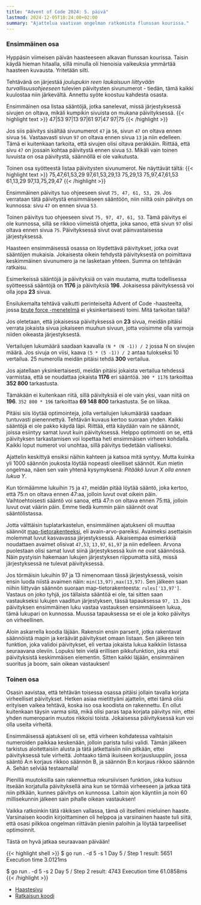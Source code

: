 ```yaml
---
title: "Advent of Code 2024: 5. päivä"
lastmod: 2024-12-05T10:24:00+02:00
summary: "Ajattelua vaativan ongelman ratkomista flunssan kourissa."
---
```

### Ensimmäinen osa
Hyppäsin viimeisen päivän haasteeseen alkavan flunssan kourissa. Taisin käydä hieman hitaalla, sillä minulla oli hienoisia vaikeuksia ymmärtää haasteen kuvausta. Yritetään silti.

Tehtävänä on järjestää *joulupukin reen laukaisuun liittyvään turvallisuusohjeeseen* tulevien päivitysten sivunumerot - tiedän, tämä kaikki kuulostaa niin järkevältä. Annettu syöte koostuu kahdesta osasta.

Ensimmäinen osa listaa sääntöjä, jotka sanelevat, missä järjestyksessä sivujen on oltava, mikäli kumpikin sivuista on mukana päivityksessä.
{{< highlight text >}}
47|53
97|13
97|61
97|47
97|75
{{< /highlight >}}

Jos siis päivitys sisältää sivunumerot `47` ja `56`, sivun `47` on oltava ennen sivua `56`. Vastaavasti sivun `97` on oltava ennen sivua `13` ja niin edelleen. Tämä ei kuitenkaan tarkoita, että sivujen olisi oltava peräkkäin. Riittää, että sivu `47` on jossain kohtaa päivitystä ennen sivua `53`. Mikäli vain toinen luvuista on osa päivitystä, säännöllä ei ole vaikutusta.

Toinen osa syötteestä listaa päivitysten sivunumerot. Ne näyttävät tältä:
{{< highlight text >}}
75,47,61,53,29
97,61,53,29,13
75,29,13
75,97,47,61,53
61,13,29
97,13,75,29,47
{{< /highlight >}}

Ensimmäinen päivitys tuo ohjeeseen sivut `75, 47, 61, 53, 29`. Jos verrataan tätä päivitystä ensimmäiseen sääntöön, niin niiltä osin päivitys on kunnossa: sivu `47` on ennen sivua `53`.

Toinen päivitys tuo ohjeeseen sivut `75, 97, 47, 61, 53`. Tämä päivitys ei ole kunnossa, sillä se rikkoo viimeistä ohjetta, joka sanoo, että sivun `97` olisi oltava ennen sivua `75`. Päivityksessä sivut ovat päinvastaisessa järjestyksessä.

Haasteen ensimmäisessä osassa on löydettävä päivitykset, jotka ovat sääntöjen mukaisia. Jokaisesta oikein tehdystä päivityksestä on poimittava keskimmäinen sivunumero ja ne lasketaan yhteen. Summa on tehtävän ratkaisu.

Esimerkeissä sääntöjä ja päivityksiä on vain muutama, mutta todellisessa syötteessä sääntöjä on **1176** ja päivityksiä **196**. Jokaisessa päivityksessä voi olla jopa **23** sivua.

Ensilukemalta tehtävä vaikutti perinteiseltä Advent of Code -haasteelta, jossa [brute force -menetelmä](https://www.freecodecamp.org/news/brute-force-algorithms-explained/) ei yksinkertaisesti toimi. Mitä tarkoitan tällä?

Jos oletetaan, että jokaisessa päivityksessä on **23** sivua, meidän pitäisi verrata jokaista sivua jokaiseen muuhun sivuun, jotta voisimme olla varmoja niiden oikeasta järjestyksestä.

Vertailujen lukumäärä saadaan kaavalla `(N * (N -1)) / 2` jossa N on sivujen määrä. Jos sivuja on viisi, kaava `(5 * (5 -1)) / 2` antaa tulokseksi 10 vertailua. 25 numerolla meidän pitäisi tehdä **300** vertailua.

Jos ajatellaan yksinkertaisesti, meidän pitäisi jokaista vertailua tehdessä varmistaa, että se noudattaa jokaista **1176** eri sääntöä. `300 * 1176` tarkoittaa **352 800** tarkastusta.

Tämäkään ei kuitenkaan riitä, sillä päivityksiä ei ole vain yksi, vaan niitä on **196**. `352 800 * 196` tarkoittaa **69 148 800** tarkastusta. Se on liikaa.

Pitäisi siis löytää optimointeja, jolla vertailujen lukumäärää saadaan tuntuvasti pienennettyä. Tehtävän kuvaus kertoo suoraan yhden. Kaikki sääntöjä ei ole pakko käydä läpi. Riittää, että käydään vain ne säännöt, joissa esiintyy samat luvut kuin päivityksessä. Helppo optimointi on se, että päivityksen tarkastamisen voi lopettaa heti ensimmäisen virheen kohdalla. Kaikki loput numerot voi unohtaa, sillä päivitys tiedetään vialliseksi.

Ajattelin keskittyä ensiksi näihin kahteen ja katsoa mitä syntyy. Mutta kuinka yli 1000 säännön joukosta löytää nopeasti oleelliset säännöt. Kun mietin ongelmaa, näen sen vain yhtenä kysymyksenä: *Pitääkö luvun X olla ennen lukua Y*.

Kun törmäämme lukuihin `75` ja `47`, meidän pitää löytää sääntö, joka kertoo, että 75:n on oltava ennen 47:aa, jolloin luvut ovat oikein päin. Vaihtoehtoisesti sääntö voi sanoa, että 47:n on oltava ennen 75:ttä, jolloin luvut ovat väärin päin. Emme tiedä kummin päin säännöt ovat sääntölistassa.

Jotta välttäisin tuplatarkastelun, ensimmäinen ajatukseni oli muuttaa säännöt [map-tietorakenteeksi](https://devsenv.com/tutorials/map), eli avain-arvo-pareiksi. Avaimeksi asettaisin molemmat luvut kasvavassa järjestyksessä. Aikaisempaa esimerkkiä noudattaen avaimet olisivat `47,53`, `13,97`, `61,97` ja niin edelleen. Arvona puolestaan olisi samat luvut siinä järjestyksessä kuin ne ovat säännössä. Näin pystyisin hakemaan lukujen järjestyksen riippumatta siitä, missä järjestyksessä ne tulevat päivityksessä.

Jos törmäisin lukuihin 97 ja 13 nimenomaan tässä järjestyksessä, voisin ensin luoda niistä avaimen näin: `min(13,97),max(13,97)`. Sen jälkeen saan niihin liittyvän säännön suoraan map-tietorakenteesta: `rules['13,97']`. Vastaus on joko tyhjä, jos tällaista sääntöä ei ole, tai sitten saan vastaukseksi lukujen vaaditun järjestyksen, tässä tapauksessa `97, 13`. Jos päivityksen ensimmäinen luku vastaa vastauksen ensimmäiseen lukua, tämä lukupari on kunnossa. Muussa tapauksessa se ei ole ja koko päivitys on virheellinen.

Aloin askarrella koodia läjään. Rakensin ensin parserit, jotka rakentavat säännöistä mapin ja keräävät päivitykset omaan listaan. Sen jälkeen tein funktion, joka validoi päivitykset, eli vertaa jokaista lukua kaikkiin listassa seuraavana oleviin. Lopuksi tein vielä erillisen pikkufunktion, joka etsii päivityksistä keskimmäisen elementin. Sitten kaikki läjään, ensimmäinen suoritus ja boom, sain oikean vastauksen!

### Toinen osa

Osasin aavistaa, että tehtävän toisessa osassa pitäisi jollain tavalla korjata virheelliset päivitykset. Hetken asiaa mietittyäni ajattelin, ettei tämä olisi erityisen vaikea tehtävä, koska iso osa koodista on rakennettu. En ollut kuitenkaan täysin varma siitä, mikä olisi paras tapa korjata päivitys niin, ettei yhden numeroparin muutos rikkoisi toista. Jokaisessa päivityksessä kun voi olla useita virheitä.

Ensimmäisessä ajatukseni oli se, että virheen kohdatessa vaihtaisin numeroiden paikkaa keskenään, jolloin parista tulisi validi. Tämän jälkeen tarkistus aloitettaisiin alusta ja tätä jatkettaisiin niin pitkään, ettei päivityksessä tule virheitä. Johtaako tämä ikuiseen korjausluuppiin, jossa sääntö A:n korjaus rikkoo säännön B, ja säännön B:n korjaus rikkoo säännön A. Sehän selviää testaamalla!

Pienillä muutoksilla sain rakennettua rekursiivisen funktion, joka kutsuu itseään korjatulla päivityksellä aina kun se törmää virheeseen ja jatkaa tätä niin pitkään, kunnes päivitys on kunnossa. Laitoin ajon käyntiin ja noin 60 millisekunnin jälkeen sain pihalle oikean vastauksen!

Vaikka ratkoinkin tätä räkiksen vallassa, tämä oli itselleni mieluinen haaste. Varsinaisen koodin kirjoittaminen oli helppoa ja varsinainen haaste tuli siitä, että osasi pilkkoa ongelman riittävän pieniin paloihin ja löytää tarpeelliset optimoinnit.

Tästä on hyvä jatkaa seuraavaan päivään!

{{< highlight shell >}}
$ go run . -d 5 -s 1
Day 5 / Step 1 result: 5651
Execution time 3.0121ms

$ go run . -d 5 -s 2
Day 5 / Step 2 result: 4743
Execution time 61.0858ms
{{< /highlight >}}

- [Haastesivu](https://adventofcode.com/2024/day/5)
- [Ratkaisun koodi](https://github.com/saaste/advent-of-code-2024/blob/main/pkg/puzzle/5.go)